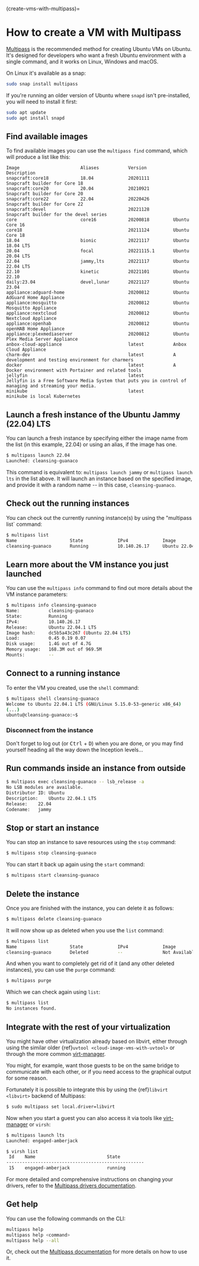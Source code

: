(create-vms-with-multipass)=
# How to create a VM with Multipass


[Multipass](https://multipass.run) is the recommended method for creating Ubuntu VMs on Ubuntu. It's designed for developers who want a fresh Ubuntu environment with a single command, and it works on Linux, Windows and macOS.

On Linux it's available as a snap:

```bash
sudo snap install multipass
```

If you're running an older version of Ubuntu where `snapd` isn't pre-installed, you will need to install it first:

```bash
sudo apt update
sudo apt install snapd
```

## Find available images

To find available images you can use the `multipass find` command, which will produce a list like this:

```text
Image                       Aliases           Version          Description
snapcraft:core18            18.04             20201111         Snapcraft builder for Core 18
snapcraft:core20            20.04             20210921         Snapcraft builder for Core 20
snapcraft:core22            22.04             20220426         Snapcraft builder for Core 22
snapcraft:devel                               20221128         Snapcraft builder for the devel series
core                        core16            20200818         Ubuntu Core 16
core18                                        20211124         Ubuntu Core 18
18.04                       bionic            20221117         Ubuntu 18.04 LTS
20.04                       focal             20221115.1       Ubuntu 20.04 LTS
22.04                       jammy,lts         20221117         Ubuntu 22.04 LTS
22.10                       kinetic           20221101         Ubuntu 22.10
daily:23.04                 devel,lunar       20221127         Ubuntu 23.04
appliance:adguard-home                        20200812         Ubuntu AdGuard Home Appliance
appliance:mosquitto                           20200812         Ubuntu Mosquitto Appliance
appliance:nextcloud                           20200812         Ubuntu Nextcloud Appliance
appliance:openhab                             20200812         Ubuntu openHAB Home Appliance
appliance:plexmediaserver                     20200812         Ubuntu Plex Media Server Appliance
anbox-cloud-appliance                         latest           Anbox Cloud Appliance
charm-dev                                     latest           A development and testing environment for charmers
docker                                        latest           A Docker environment with Portainer and related tools
jellyfin                                      latest           Jellyfin is a Free Software Media System that puts you in control of managing and streaming your media.
minikube                                      latest           minikube is local Kubernetes
```

## Launch a fresh instance of the Ubuntu Jammy (22.04) LTS

You can launch a fresh instance by specifying either the image name from the list (in this example, 22.04) or using an alias, if the image has one. 

```bash
$ multipass launch 22.04
Launched: cleansing-guanaco
```

This command is equivalent to: `multipass launch jammy` or `multipass launch lts` in the list above. It will launch an instance based on the specified image, and provide it with a random name -- in this case, `cleansing-guanaco`.

## Check out the running instances

You can check out the currently running instance(s) by using the "multipass list` command:

```bash
$ multipass list                                                  
Name                    State             IPv4             Image
cleansing-guanaco       Running           10.140.26.17     Ubuntu 22.04 LTS
```

## Learn more about the VM instance you just launched

You can use the `multipass info` command to find out more details about the VM instance parameters:

```bash
$ multipass info cleansing-guanaco 
Name:           cleansing-guanaco
State:          Running
IPv4:           10.140.26.17
Release:        Ubuntu 22.04.1 LTS
Image hash:     dc5b5a43c267 (Ubuntu 22.04 LTS)
Load:           0.45 0.19 0.07
Disk usage:     1.4G out of 4.7G
Memory usage:   168.3M out of 969.5M
Mounts:         --
```

## Connect to a running instance

To enter the VM you created, use the `shell` command:

```bash
$ multipass shell cleansing-guanaco 
Welcome to Ubuntu 22.04.1 LTS (GNU/Linux 5.15.0-53-generic x86_64)
(...)
ubuntu@cleansing-guanaco:~$ 
```

### Disconnect from the instance

Don't forget to log out (or <kbd>Ctrl</kbd> + <kbd>D</kbd>) when you are done, or you may find yourself heading all the way down the Inception levels...

## Run commands inside an instance from outside

```bash
$ multipass exec cleansing-guanaco -- lsb_release -a
No LSB modules are available.
Distributor ID:	Ubuntu
Description:	Ubuntu 22.04.1 LTS
Release:	22.04
Codename:	jammy
```

## Stop or start an instance

You can stop an instance to save resources using the `stop` command:

```bash
$ multipass stop cleansing-guanaco
```

You can start it back up again using the `start` command:

```bash
$ multipass start cleansing-guanaco
```

## Delete the instance

Once you are finished with the instance, you can delete it as follows:

```bash
$ multipass delete cleansing-guanaco
```

It will now show up as deleted when you use the `list` command:

```bash
$ multipass list
Name                    State             IPv4             Image
cleansing-guanaco       Deleted           --               Not Available
```

And when you want to completely get rid of it (and any other deleted instances), you can use the `purge` command:

```bash
$ multipass purge
```

Which we can check again using `list`:

```bash
$ multipass list
No instances found.
```

## Integrate with the rest of your virtualization

You might have other virtualization already based on libvirt, either through using the similar older {ref}`uvtool <cloud-image-vms-with-uvtool>` or through the more common [virt-manager](https://virt-manager.org/).

You might, for example, want those guests to be on the same bridge to communicate with each other, or if you need access to the graphical output for some reason.

Fortunately it is possible to integrate this by using the {ref}`libvirt <libvirt>` backend of Multipass:

```bash
$ sudo multipass set local.driver=libvirt
```

Now when you start a guest you can also access it via tools like [virt-manager](https://virt-manager.org/) or `virsh`:

```bash
$ multipass launch lts
Launched: engaged-amberjack 

$ virsh list
 Id    Name                           State
----------------------------------------------------
 15    engaged-amberjack              running
```

For more detailed and comprehensive instructions on changing your drivers, refer to the [Multipass drivers documentation](https://multipass.run/docs/set-up-the-driver).

## Get help

You can use the following commands on the CLI:

```bash
multipass help
multipass help <command>
multipass help --all
```

Or, check out the [Multipass documentation](https://multipass.run/docs) for more details on how to use it.
